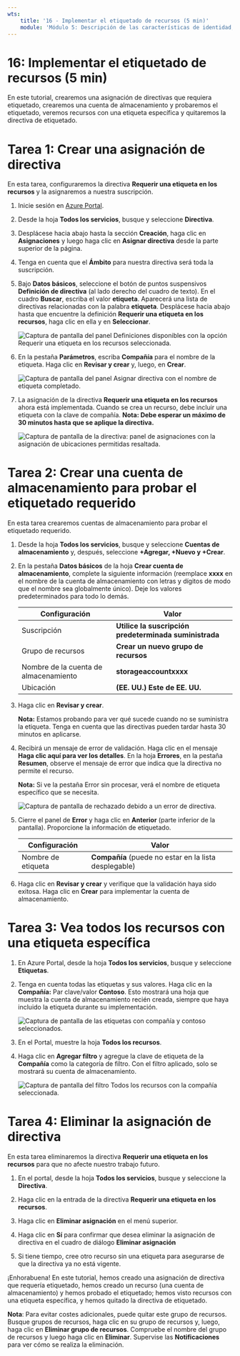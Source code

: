 ```yaml
---
wts:
    title: '16 - Implementar el etiquetado de recursos (5 min)'
    module: 'Módulo 5: Descripción de las características de identidad, gobernanza, privacidad y cumplimiento'
---
```

# 16: Implementar el etiquetado de recursos (5 min)

En este tutorial, crearemos una asignación de directivas que requiera etiquetado, crearemos una cuenta de almacenamiento y probaremos el etiquetado, veremos recursos con una etiqueta específica y quitaremos la directiva de etiquetado.

# Tarea 1: Crear una asignación de directiva 

En esta tarea, configuraremos la directiva **Requerir una etiqueta en los recursos** y la asignaremos a nuestra suscripción. 

1. Inicie sesión en [Azure Portal](https://portal.azure.com).

2. Desde la hoja **Todos los servicios**, busque y seleccione **Directiva**.

3. Desplácese hacia abajo hasta la sección **Creación**, haga clic en **Asignaciones** y luego haga clic en **Asignar directiva** desde la parte superior de la página.

4. Tenga en cuenta que el **Ámbito** para nuestra directiva será toda la suscripción. 

5. Bajo **Datos básicos**, seleccione el botón de puntos suspensivos **Definición de directiva** (al lado derecho del cuadro de texto). En el cuadro **Buscar**, escriba el valor **etiqueta**. Aparecerá una lista de directivas relacionadas con la palabra **etiqueta**. Desplácese hacia abajo hasta que encuentre la definición **Requerir una etiqueta en los recursos**, haga clic en ella y en **Seleccionar**.

   ![Captura de pantalla del panel Definiciones disponibles con la opción Requerir una etiqueta en los recursos seleccionada.](../images/1701.png)
   
6.  En la pestaña **Parámetros**, escriba **Compañía** para el nombre de la etiqueta. Haga clic en **Revisar y crear** y, luego, en **Crear**.

    ![Captura de pantalla del panel Asignar directiva con el nombre de etiqueta completado.](../images/1702.png)

7. La asignación de la directiva **Requerir una etiqueta en los recursos** ahora está implementada. Cuando se crea un recurso, debe incluir una etiqueta con la clave de compañía.
   **Nota: Debe esperar un máximo de 30 minutos hasta que se aplique la directiva.** 

   ![Captura de pantalla de la directiva: panel de asignaciones con la asignación de ubicaciones permitidas resaltada.](../images/1703.png)

# Tarea 2: Crear una cuenta de almacenamiento para probar el etiquetado requerido

En esta tarea crearemos cuentas de almacenamiento para probar el etiquetado requerido. 

1. Desde la hoja **Todos los servicios**, busque y seleccione **Cuentas de almacenamiento** y, después, seleccione **+Agregar, +Nuevo y +Crear**.

2. En la pestaña **Datos básicos** de la hoja **Crear cuenta de almacenamiento**, complete la siguiente información (reemplace **xxxx** en el nombre de la cuenta de almacenamiento con letras y dígitos de modo que el nombre sea globalmente único). Deje los valores predeterminados para todo lo demás.

    | Configuración | Valor | 
    | --- | --- |
    | Suscripción | **Utilice la suscripción predeterminada suministrada** |
    | Grupo de recursos | **Crear un nuevo grupo de recursos** |
    | Nombre de la cuenta de almacenamiento | **storageaccountxxxx** |
    | Ubicación | **(EE. UU.) Este de EE. UU.** |

3. Haga clic en **Revisar y crear**. 

    **Nota:** Estamos probando para ver qué sucede cuando no se suministra la etiqueta. Tenga en cuenta que las directivas pueden tardar hasta 30 minutos en aplicarse.

4. Recibirá un mensaje de error de validación. Haga clic en el mensaje **Haga clic aquí para ver los detalles**. En la hoja **Errores**, en la pestaña **Resumen**, observe el mensaje de error que indica que la directiva no permite el recurso.

    **Nota:** Si ve la pestaña Error sin procesar, verá el nombre de etiqueta específico que se necesita. 

    ![Captura de pantalla de rechazado debido a un error de directiva.](../images/1704.png)


5. Cierre el panel de **Error** y haga clic en **Anterior** (parte inferior de la pantalla). Proporcione la información de etiquetado. 

    | Configuración | Valor | 
    | --- | --- |
    | Nombre de etiqueta | **Compañía** (puede no estar en la lista desplegable) |

6. Haga clic en **Revisar y crear** y verifique que la validación haya sido exitosa. Haga clic en **Crear** para implementar la cuenta de almacenamiento. 

# Tarea 3: Vea todos los recursos con una etiqueta específica

1. En Azure Portal, desde la hoja **Todos los servicios**, busque y seleccione **Etiquetas**.

2. Tenga en cuenta todas las etiquetas y sus valores. Haga clic en la **Compañía:** Par clave/valor **Contoso**. Esto mostrará una hoja que muestra la cuenta de almacenamiento recién creada, siempre que haya incluido la etiqueta durante su implementación. 

   ![Captura de pantalla de las etiquetas con compañía y contoso seleccionados.](../images/1705.png)

3. En el Portal, muestre la hoja **Todos los recursos**.

4. Haga clic en **Agregar filtro** y agregue la clave de etiqueta de la **Compañía** como la categoría de filtro. Con el filtro aplicado, solo se mostrará su cuenta de almacenamiento.

    ![Captura de pantalla del filtro Todos los recursos con la compañía seleccionada.](../images/1706.png)

# Tarea 4: Eliminar la asignación de directiva

En esta tarea eliminaremos la directiva **Requerir una etiqueta en los recursos** para que no afecte nuestro trabajo futuro. 

1. En el portal, desde la hoja **Todos los servicios**, busque y seleccione la **Directiva**.

2. Haga clic en la entrada de la directiva **Requerir una etiqueta en los recursos**.

3. Haga clic en **Eliminar asignación** en el menú superior.

4. Haga clic en **Sí** para confirmar que desea eliminar la asignación de directiva en el cuadro de diálogo **Eliminar asignación**

5. Si tiene tiempo, cree otro recurso sin una etiqueta para asegurarse de que la directiva ya no está vigente.

¡Enhorabuena! En este tutorial, hemos creado una asignación de directiva que requería etiquetado, hemos creado un recurso (una cuenta de almacenamiento) y hemos probado el etiquetado; hemos visto recursos con una etiqueta específica, y hemos quitado la directiva de etiquetado.


**Nota**: Para evitar costes adicionales, puede quitar este grupo de recursos. Busque grupos de recursos, haga clic en su grupo de recursos y, luego, haga clic en **Eliminar grupo de recursos**. Compruebe el nombre del grupo de recursos y luego haga clic en **Eliminar**. Supervise las **Notificaciones** para ver cómo se realiza la eliminación.
